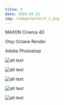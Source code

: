 ```yaml
---
title: F
date: 2019.04.25
img: /image/works/F_t.png
---
```


MAXON Cinema 4D

Otoy Octane Render

Adobe Photoshop


![alt text](https://lh3.google.com/u/0/d/1wlvv1cfYod_OW6oBBMsHbp5QPXY1mVKt)

![alt text](https://lh3.google.com/u/0/d/17-EiCWVD0L-uYkGeIsj5z1yFYBXpHiBl)

![alt text](https://lh3.google.com/u/0/d/1GYpv7w757zc3-kjE_v4t_P89s4p4AGAK)

![alt text](https://lh3.google.com/u/0/d/1XaNbvsuMumWQiwuY4yfu1kXQ2yrCHsV-)

![alt text](https://lh3.google.com/u/0/d/1x4DL3-M0IlXwwXYzUGeLvMvlxp1-su6N)
